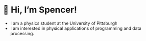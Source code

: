 # 👋 Hi, I’m Spencer!
- I am a physics student at the University of Pittsburgh
- I am interested in physical applications of programming and data processing.
<!---
spencermfreeman/spencermfreeman is a ✨ special ✨ repository because its `README.md` (this file) appears on your GitHub profile.
You can click the Preview link to take a look at your changes.
--->
